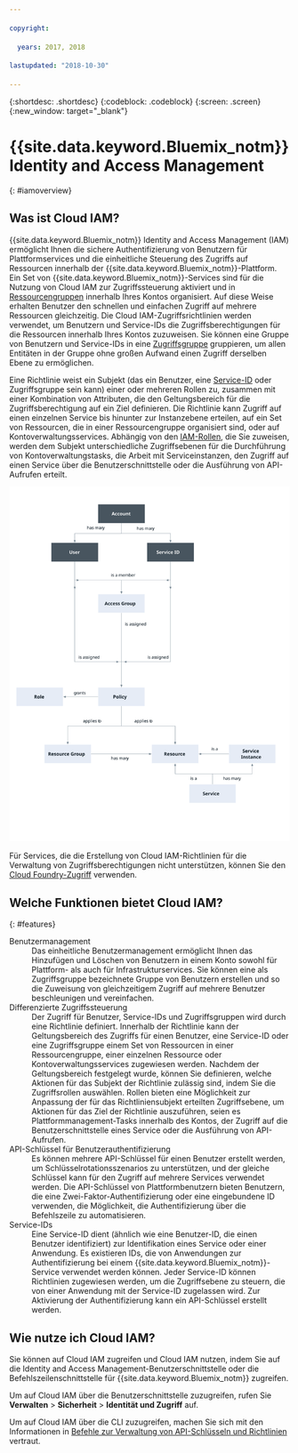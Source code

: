 ```yaml
---

copyright:

  years: 2017, 2018

lastupdated: "2018-10-30"

---
```


{:shortdesc: .shortdesc}
{:codeblock: .codeblock}
{:screen: .screen}
{:new_window: target="_blank"}

# {{site.data.keyword.Bluemix_notm}} Identity and Access Management
{: #iamoverview}

## Was ist Cloud IAM?

{{site.data.keyword.Bluemix_notm}} Identity and Access Management (IAM) ermöglicht Ihnen die sichere Authentifizierung von Benutzern für Plattformservices und die einheitliche Steuerung des Zugriffs auf Ressourcen innerhalb der {{site.data.keyword.Bluemix_notm}}-Plattform. Ein Set von {{site.data.keyword.Bluemix_notm}}-Services sind für die Nutzung von Cloud IAM zur Zugriffssteuerung aktiviert und in [Ressourcengruppen](/docs/account/resourcegroups.html) innerhalb Ihres Kontos organisiert. Auf diese Weise erhalten Benutzer den schnellen und einfachen Zugriff auf mehrere Ressourcen gleichzeitig. Die Cloud IAM-Zugriffsrichtlinien werden verwendet, um Benutzern und Service-IDs die Zugriffsberechtigungen für die Ressourcen innerhalb Ihres Kontos zuzuweisen. Sie können eine Gruppe von Benutzern und Service-IDs in eine [Zugriffsgruppe](/docs/iam/groups.html) gruppieren, um allen Entitäten in der Gruppe ohne großen Aufwand einen Zugriff derselben Ebene zu ermöglichen.

Eine Richtlinie weist ein Subjekt (das ein Benutzer, eine [Service-ID](/docs/iam/serviceid.html#serviceids) oder Zugriffsgruppe sein kann) einer oder mehreren Rollen zu, zusammen mit einer Kombination von Attributen, die den Geltungsbereich für die Zugriffsberechtigung auf ein Ziel definieren. Die Richtlinie kann Zugriff auf einen einzelnen Service bis hinunter zur Instanzebene erteilen, auf ein Set von Ressourcen, die in einer Ressourcengruppe organisiert sind, oder auf Kontoverwaltungsservices. Abhängig von den [IAM-Rollen](/docs/iam/users_roles.html#iamusermanrol), die Sie zuweisen, werden dem Subjekt unterschiedliche Zugriffsebenen für die Durchführung von Kontoverwaltungstasks, die Arbeit mit Serviceinstanzen, den Zugriff auf einen Service über die Benutzerschnittstelle oder die Ausführung von API-Aufrufen erteilt.

![IAM zur Zugriffssteuerung in einem Konto](images/iam-diagram.svg "Informationen zum Zugriffsmanagement in einem Konto mit IAM")

Für Services, die die Erstellung von Cloud IAM-Richtlinien für die Verwaltung von Zugriffsberechtigungen nicht unterstützen, können Sie den [Cloud Foundry-Zugriff](/docs/iam/cfaccess.html#cfaccess) verwenden.


## Welche Funktionen bietet Cloud IAM?
{: #features}

<dl>
<dt>Benutzermanagement</dt>
<dd>Das einheitliche Benutzermanagement ermöglicht Ihnen das Hinzufügen und Löschen von Benutzern in einem Konto sowohl für Plattform- als auch für Infrastrukturservices. Sie können eine als Zugriffsgruppe bezeichnete Gruppe von Benutzern erstellen und so die Zuweisung von gleichzeitigem Zugriff auf mehrere Benutzer beschleunigen und vereinfachen.</dd>
<dt>Differenzierte Zugriffssteuerung</dt>
<dd>Der Zugriff für Benutzer, Service-IDs und Zugriffsgruppen wird durch eine Richtlinie definiert. Innerhalb der Richtlinie kann der Geltungsbereich des Zugriffs für einen Benutzer, eine Service-ID oder eine Zugriffsgruppe einem Set von Ressourcen in einer Ressourcengruppe, einer einzelnen Ressource oder Kontoverwaltungsservices zugewiesen werden. Nachdem der Geltungsbereich festgelegt wurde, können Sie definieren, welche Aktionen für das Subjekt der Richtlinie zulässig sind, indem Sie die Zugriffsrollen auswählen. Rollen bieten eine Möglichkeit zur Anpassung der für das Richtliniensubjekt erteilten Zugriffsebene, um Aktionen für das Ziel der Richtlinie auszuführen, seien es Plattformmanagement-Tasks innerhalb des Kontos, der Zugriff auf die Benutzerschnittstelle eines Service oder die Ausführung von API-Aufrufen.</dd>
<dt>API-Schlüssel für Benutzerauthentifizierung</dt>
<dd>Es können mehrere API-Schlüssel für einen Benutzer erstellt werden, um Schlüsselrotationsszenarios zu unterstützen, und der gleiche Schlüssel kann für den Zugriff auf mehrere Services verwendet werden. Die API-Schlüssel von Plattformbenutzern bieten Benutzern, die eine Zwei-Faktor-Authentifizierung oder eine eingebundene ID verwenden, die Möglichkeit, die Authentifizierung über die Befehlszeile zu automatisieren.</dd>
<dt>Service-IDs</dt>
<dd>Eine Service-ID dient (ähnlich wie eine Benutzer-ID, die einen Benutzer identifiziert) zur Identifikation eines Service oder einer Anwendung. Es existieren IDs, die von Anwendungen zur Authentifizierung bei einem {{site.data.keyword.Bluemix_notm}}-Service verwendet werden können. Jeder Service-ID können Richtlinien zugewiesen werden, um die Zugriffsebene zu steuern, die von einer Anwendung mit der Service-ID zugelassen wird. Zur Aktivierung der Authentifizierung kann ein API-Schlüssel erstellt werden.</dd>
</dl>


## Wie nutze ich Cloud IAM?

Sie können auf Cloud IAM zugreifen und Cloud IAM nutzen, indem Sie auf die Identity and Access Management-Benutzerschnittstelle oder die Befehlszeilenschnittstelle für {{site.data.keyword.Bluemix_notm}} zugreifen.

Um auf Cloud IAM über die Benutzerschnittstelle zuzugreifen, rufen Sie **Verwalten** &gt; **Sicherheit** &gt; **Identität und Zugriff** auf.

Um auf Cloud IAM über die CLI zuzugreifen, machen Sie sich mit den Informationen in [Befehle zur Verwaltung von API-Schlüsseln und Richtlinien](/docs/cli/reference/ibmcloud/cli_api_policy.html#ibmcloud_commands_iam) vertraut.
